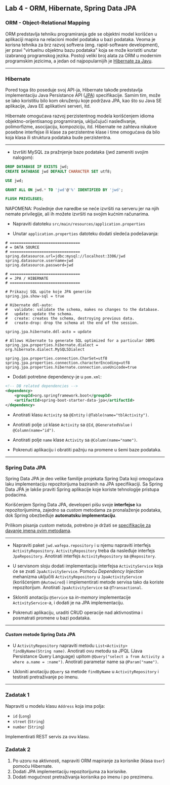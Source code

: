 ﻿## Lab 4 - ORM, Hibernate, Spring Data JPA

### ORM - Object-Relational Mapping

ORM predstavlja tehniku programiranja gde se objektni model korišćen u aplikaciji
mapira na relacioni model podataka u bazi podataka. Veoma je korisna tehnika za
brz razvoj softvera (eng. rapid-software development), jer pravi
"virtuelnu objektnu bazu podataka" koja se može koristiti unutar izabranog programskog jezika.
Postoji veliki broj alata za ORM u modernim programskim jezicima, a jedan od
najpopularnijih je [Hibernate za Javu](http://hibernate.org/orm/).

----


### Hibernate

Pored toga što poseduje svoj API-ja, Hibernate takođe predstavlja implementaciju 
Java Persistance API ([JPA](https://docs.oracle.com/javaee/6/tutorial/doc/bnbpz.html)) 
specifikacije. Samim tim, može se lako koristitiu bilo kom okruženju koje podržava JPA, 
kao što su Java SE aplikacije, Java EE aplikativni serveri, itd.

Hibernate omogućava razvoj perzistentnog modela korišćenjem idioma
objektno-orijentisanog programiranja, uključujući nasleđivanje, polimorfizme,
asocijaciju, kompoziciju, itd. Hibernate ne zahteva nikakve posebne interfejse ili
klase za perzistentne klase i time omogućava da bilo koja klasa ili struktura
podataka bude perzistentna.

----

* Izvršiti MySQL za pražnjenje baze podataka (jwd zameniti svojim nalogom):

```sql
DROP DATABASE IF EXISTS jwd;
CREATE DATABASE jwd DEFAULT CHARACTER SET utf8;

USE jwd;

GRANT ALL ON jwd.* TO 'jwd'@'%' IDENTIFIED BY 'jwd';

FLUSH PRIVILEGES;
```

NAPOMENA: Poslednje dve naredbe se neće izvršiti na serveru jer na njih nemate privilegije, ali ih možete izvršiti na svojim kućnim računarima. 

* Napraviti datoteku `src/main/resources/application.properties`

* Unutar `application.properties` datoteku dodati sledeća podešavanja:
 
```
# ===============================
# = DATA SOURCE
# ===============================
spring.datasource.url=jdbc:mysql://localhost:3306/jwd
spring.datasource.username=jwd
spring.datasource.password=jwd

# ===============================
# = JPA / HIBERNATE
# ===============================

# Prikazuj SQL upite koje JPA generiše
spring.jpa.show-sql = true

# Hibernate ddl-auto: 
#	validate: validate the schema, makes no changes to the database.
#	update: update the schema.
#	create: creates the schema, destroying previous data.
#	create-drop: drop the schema at the end of the session.

spring.jpa.hibernate.ddl-auto = update

# Allows Hibernate to generate SQL optimized for a particular DBMS
spring.jpa.properties.hibernate.dialect = org.hibernate.dialect.MySQL5Dialect

spring.jpa.properties.connection.CharSet=utf8
spring.jpa.properties.connection.characterEncoding=utf8
spring.jpa.properties.hibernate.connection.useUnicode=true

```

* Dodati potrebne dependency-je u `pom.xml`:

```xml
<!-- DB related dependencies -->
<dependency>
    <groupId>org.springframework.boot</groupId>
    <artifactId>spring-boot-starter-data-jpa</artifactId>
</dependency>
```

* Anotirati klasu `Activity` sa `@Entity` i `@Table(name="tblActivity")`.

* Anotirati polje `id` klase `Activity` sa `@Id`, `@GeneratedValue` i `@Column(name="id")`.

* Anotirati polje `name` klase `Activity` sa `@Column(name="name")`.

* Pokrenuti aplikaciju i obratiti pažnju na promene u šemi baze podataka.

----

### Spring Data JPA

Spring Data JPA je deo velike familije projekata Spring Data
koji omogućava laku implementaciju repozitorijuma baziranih na JPA specifikaciji.
Sa Spring Data JPA je lakše praviti Spring aplikacije koje koriste tehnologije pristupa podacima.

Korišćenjem Spring Data JPA, developeri pišu svoje **interfejse** ka repozitorijumima,
zajedno sa *custom* metodama za pronalaženje podataka, dok Spring obezbeđuje **automatsku implementaciju**.

Prilikom pisanja *custom* metoda, potrebno je držati se
[specifikacije za davanje imena ovim metodama](http://docs.spring.io/spring-data/jpa/docs/1.2.0.RELEASE/reference/html/#jpa.query-methods).

----


* Napraviti paket `jwd.wafepa.repository` i u njemu napraviti interfejs `ActivityRepository`.
`ActivityRepository` treba da nasleđuje interfejs `JpaRepository`.
Anotirati interfejs `ActivityRepository` sa `@Repository`.

* U servisnom sloju dodati implementaciju interfejsa `ActivityService` koja će se zvati `JpaActivityService`.
Pomoću *Dependency Injection* mehanizma uključiti `ActivityRepository` u `JpaActivityService` (korišćenjem `@Autowired`) i implementirati metode servisa tako da koriste repozitorijum. Anotirati `JpaActivityService` sa `@Transactional`.

* Skloniti anotaciju `@Service` sa *in-memory* implementacije `ActivityService`-a, i dodati je na JPA implementaciju.

* Pokrenuti aplikaciju, uraditi CRUD operacije nad aktivnostima i posmatrati promene u bazi podataka.

----

#### *Custom* metode Spring Data JPA

* U `ActivityRepository` napraviti metodu `List<Activity> findByName(String name)`.
Anotirati ovu metodu sa JPQL (Java Persistance Query Language)
upitom `@Query("select a from Activity a where a.name = :name")`.
Anotirati parametar name sa `@Param("name")`.

* Ukloniti anotaciju `@Query` sa metode `findByName` u `ActivityRepository` i testirati pretraživanje po imenu.

----

### Zadatak 1

Napraviti u modelu klasu `Address` koja ima polja:
* `id` (`Long`)
* `street` (`String`)
* `number` (`String`)

Implementirati REST servis za ovu klasu.

### Zadatak 2

1. Po uzoru na aktivnosti, napraviti ORM mapiranje za korisnike (klasa `User`) pomoću Hibernate.
2. Dodati JPA implementaciju repozitorijuma za korisnike.
3. Dodati mogućnost pretraživanja korisnika po imenu i po prezimenu.

